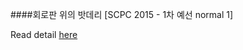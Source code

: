 ####회로판 위의 밧데리 [SCPC 2015 - 1차 예선 normal 1]
<p>Read detail <a href="https://www.codeground.org/practice/practiceProbView.do?probId=14">here</a></p>
